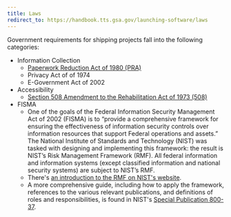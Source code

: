 ```yaml
---
title: Laws
redirect_to: https://handbook.tts.gsa.gov/launching-software/laws
---
```


Government requirements for shipping projects fall into the following categories:

* Information Collection
    * [Paperwork Reduction Act of 1980 (PRA)](pra/)
    * Privacy Act of of 1974
    * E-Government Act of 2002
* Accessibility
    * [Section 508 Amendment to the Rehabilitation Act of 1973 (508)](508/)
* FISMA
    * One of the goals of the Federal Information Security Management Act of 2002 (FISMA) is to “provide a comprehensive framework for ensuring the effectiveness of information security controls over information resources that support Federal operations and assets.” The National Institute of Standards and Technology (NIST) was tasked with designing and implementing this framework: the result is NIST’s Risk Management Framework (RMF). All federal information and information systems (except classified information and national security systems) are subject to NIST’s RMF.
    * There's [an introduction to the RMF on NIST's website](http://csrc.nist.gov/groups/SMA/fisma/framework.html).
    * A more comprehensive guide, including how to apply the framework, references to the various relevant publications, and definitions of roles and responsibilities, is found in NIST's [Special Publication 800-37](http://nvlpubs.nist.gov/nistpubs/SpecialPublications/NIST.SP.800-37r1.pdf).
